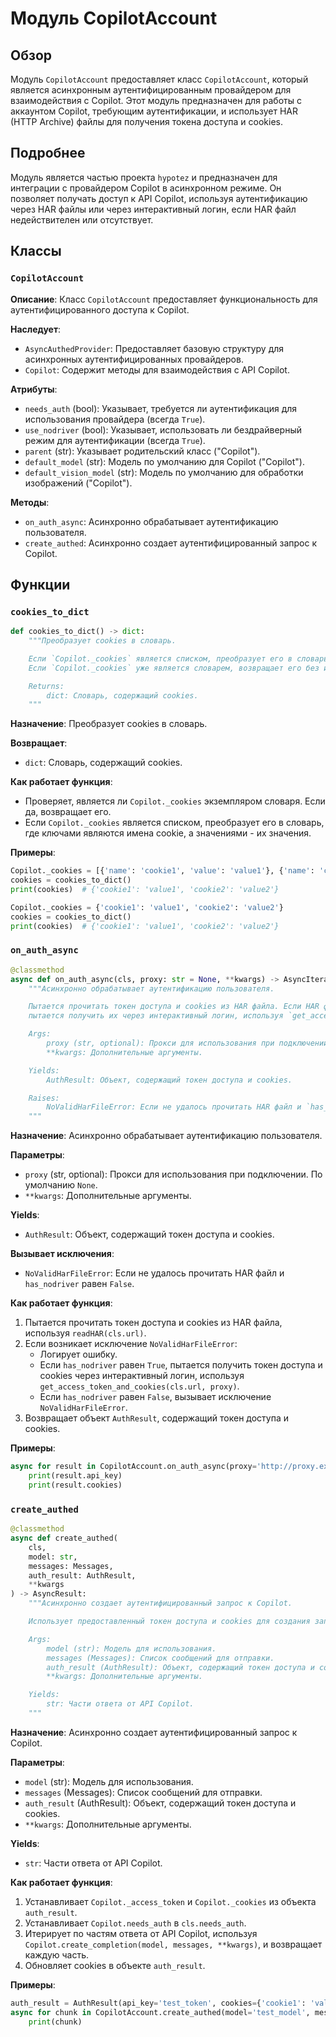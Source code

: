 # Модуль CopilotAccount

## Обзор

Модуль `CopilotAccount` предоставляет класс `CopilotAccount`, который является асинхронным аутентифицированным провайдером для взаимодействия с Copilot. Этот модуль предназначен для работы с аккаунтом Copilot, требующим аутентификации, и использует HAR (HTTP Archive) файлы для получения токена доступа и cookies.

## Подробнее

Модуль является частью проекта `hypotez` и предназначен для интеграции с провайдером Copilot в асинхронном режиме. Он позволяет получать доступ к API Copilot, используя аутентификацию через HAR файлы или через интерактивный логин, если HAR файл недействителен или отсутствует.

## Классы

### `CopilotAccount`

**Описание**: Класс `CopilotAccount` предоставляет функциональность для аутентифицированного доступа к Copilot.

**Наследует**:
- `AsyncAuthedProvider`: Предоставляет базовую структуру для асинхронных аутентифицированных провайдеров.
- `Copilot`: Содержит методы для взаимодействия с API Copilot.

**Атрибуты**:
- `needs_auth` (bool): Указывает, требуется ли аутентификация для использования провайдера (всегда `True`).
- `use_nodriver` (bool): Указывает, использовать ли бездрайверный режим для аутентификации (всегда `True`).
- `parent` (str): Указывает родительский класс ("Copilot").
- `default_model` (str): Модель по умолчанию для Copilot ("Copilot").
- `default_vision_model` (str): Модель по умолчанию для обработки изображений ("Copilot").

**Методы**:
- `on_auth_async`: Асинхронно обрабатывает аутентификацию пользователя.
- `create_authed`: Асинхронно создает аутентифицированный запрос к Copilot.

## Функции

### `cookies_to_dict`

```python
def cookies_to_dict() -> dict:
    """Преобразует cookies в словарь.

    Если `Copilot._cookies` является списком, преобразует его в словарь, где ключами являются имена cookie, а значениями - их значения.
    Если `Copilot._cookies` уже является словарем, возвращает его без изменений.

    Returns:
        dict: Словарь, содержащий cookies.
    """
```

**Назначение**: Преобразует cookies в словарь.

**Возвращает**:
- `dict`: Словарь, содержащий cookies.

**Как работает функция**:
- Проверяет, является ли `Copilot._cookies` экземпляром словаря. Если да, возвращает его.
- Если `Copilot._cookies` является списком, преобразует его в словарь, где ключами являются имена cookie, а значениями - их значения.

**Примеры**:

```python
Copilot._cookies = [{'name': 'cookie1', 'value': 'value1'}, {'name': 'cookie2', 'value': 'value2'}]
cookies = cookies_to_dict()
print(cookies)  # {'cookie1': 'value1', 'cookie2': 'value2'}
```

```python
Copilot._cookies = {'cookie1': 'value1', 'cookie2': 'value2'}
cookies = cookies_to_dict()
print(cookies)  # {'cookie1': 'value1', 'cookie2': 'value2'}
```

### `on_auth_async`

```python
@classmethod
async def on_auth_async(cls, proxy: str = None, **kwargs) -> AsyncIterator:
    """Асинхронно обрабатывает аутентификацию пользователя.

    Пытается прочитать токен доступа и cookies из HAR файла. Если HAR файл недействителен или отсутствует,
    пытается получить их через интерактивный логин, используя `get_access_token_and_cookies`.

    Args:
        proxy (str, optional): Прокси для использования при подключении. По умолчанию `None`.
        **kwargs: Дополнительные аргументы.

    Yields:
        AuthResult: Объект, содержащий токен доступа и cookies.

    Raises:
        NoValidHarFileError: Если не удалось прочитать HAR файл и `has_nodriver` равен `False`.
    """
```

**Назначение**: Асинхронно обрабатывает аутентификацию пользователя.

**Параметры**:
- `proxy` (str, optional): Прокси для использования при подключении. По умолчанию `None`.
- `**kwargs`: Дополнительные аргументы.

**Yields**:
- `AuthResult`: Объект, содержащий токен доступа и cookies.

**Вызывает исключения**:
- `NoValidHarFileError`: Если не удалось прочитать HAR файл и `has_nodriver` равен `False`.

**Как работает функция**:
1. Пытается прочитать токен доступа и cookies из HAR файла, используя `readHAR(cls.url)`.
2. Если возникает исключение `NoValidHarFileError`:
   - Логирует ошибку.
   - Если `has_nodriver` равен `True`, пытается получить токен доступа и cookies через интерактивный логин, используя `get_access_token_and_cookies(cls.url, proxy)`.
   - Если `has_nodriver` равен `False`, вызывает исключение `NoValidHarFileError`.
3. Возвращает объект `AuthResult`, содержащий токен доступа и cookies.

**Примеры**:

```python
async for result in CopilotAccount.on_auth_async(proxy='http://proxy.example.com'):
    print(result.api_key)
    print(result.cookies)
```

### `create_authed`

```python
@classmethod
async def create_authed(
    cls,
    model: str,
    messages: Messages,
    auth_result: AuthResult,
    **kwargs
) -> AsyncResult:
    """Асинхронно создает аутентифицированный запрос к Copilot.

    Использует предоставленный токен доступа и cookies для создания запроса к API Copilot.

    Args:
        model (str): Модель для использования.
        messages (Messages): Список сообщений для отправки.
        auth_result (AuthResult): Объект, содержащий токен доступа и cookies.
        **kwargs: Дополнительные аргументы.

    Yields:
        str: Части ответа от API Copilot.
    """
```

**Назначение**: Асинхронно создает аутентифицированный запрос к Copilot.

**Параметры**:
- `model` (str): Модель для использования.
- `messages` (Messages): Список сообщений для отправки.
- `auth_result` (AuthResult): Объект, содержащий токен доступа и cookies.
- `**kwargs`: Дополнительные аргументы.

**Yields**:
- `str`: Части ответа от API Copilot.

**Как работает функция**:
1. Устанавливает `Copilot._access_token` и `Copilot._cookies` из объекта `auth_result`.
2. Устанавливает `Copilot.needs_auth` в `cls.needs_auth`.
3. Итерирует по частям ответа от API Copilot, используя `Copilot.create_completion(model, messages, **kwargs)`, и возвращает каждую часть.
4. Обновляет cookies в объекте `auth_result`.

**Примеры**:

```python
auth_result = AuthResult(api_key='test_token', cookies={'cookie1': 'value1'})
async for chunk in CopilotAccount.create_authed(model='test_model', messages=[{'role': 'user', 'content': 'test_message'}], auth_result=auth_result):
    print(chunk)